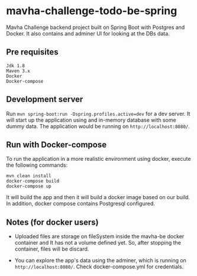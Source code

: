 # mavha-challenge-todo-be-spring

Mavha Challenge backend project built on Spring Boot with Postgres and Docker. It also contains and adminer UI for looking at the DBs data.

## Pre requisites

```
Jdk 1.8
Maven 3.x
Docker
Docker-compose
```

## Development server

Run `mvn spring-boot:run -Dspring.profiles.active=dev` for a dev server. It will start up the application using and in-memory database with some dummy data. The application would be running on `http://localhost:8080/`.

## Run with Docker-compose

To run the application in a more realistic environment using docker, execute the following commands:

```
mvn clean install
docker-compose build
docker-compose up
```

It will build the app and then it will build a docker image based on our build. In addition, docker compose contains Postgresql configured.

## Notes (for docker users)

* Uploaded files are storage on fileSystem inside the mavha-be docker container and It has not a volume defined yet. So, after stopping the container, files will be discard.

* You can explore the app's data using the adminer, which is running on `http://localhost:8080/`. Check docker-compose.yml for credentials.